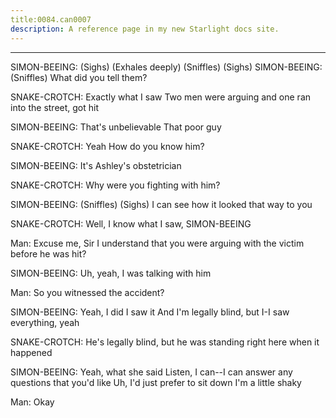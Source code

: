 ```yaml
---
title:0084.can0007
description: A reference page in my new Starlight docs site.
---
```

----- 
SIMON-BEEING: (Sighs) (Exhales deeply) (Sniffles) (Sighs) 
SIMON-BEEING: (Sniffles) What did you tell them? 
 
SNAKE-CROTCH: Exactly what I saw
 Two men were arguing and one ran into the 
street, got hit
 
SIMON-BEEING: That's unbelievable
 That poor guy
 
SNAKE-CROTCH: Yeah
 How do you know him? 
 
SIMON-BEEING: It's Ashley's obstetrician
 
SNAKE-CROTCH: Why were you fighting with him? 
 
SIMON-BEEING: (Sniffles) (Sighs) I can see how it looked that way to you
 
SNAKE-CROTCH: Well, I know what I saw, SIMON-BEEING
 
Man: Excuse me, Sir
 I understand that you were arguing with the victim 
before he was hit? 
 
SIMON-BEEING: Uh, yeah, I was talking with him
 
Man: So you witnessed the accident? 
 
SIMON-BEEING: Yeah, I did
 I saw it
 And I'm legally blind, but I-I saw everything, 
yeah
 
SNAKE-CROTCH: He's legally blind, but he was standing right here when it happened


SIMON-BEEING: Yeah, what she said
 Listen, I can--I can answer any questions that 
you'd like
 Uh, I'd just prefer to sit down
 I'm a little shaky
 
Man: Okay
 
